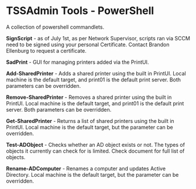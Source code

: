 # TSSAdmin Tools - PowerShell

A collection of powershell commandlets.

**SignScript** - as of July 1st, as per Network Supervisor, scripts ran via SCCM need to be signed using your personal Certificate. Contact Brandon Ellenburg to request a certificate.

**SadPrint** - GUI for managing printers added via the PrintUI.

**Add-SharedPrinter** - Adds a shared printer using the built in PrintUI. Local machine is the default target, and print01 is the default print server. Both parameters can be overridden.

**Remove-SharedPrinter** - Removes a shared printer using the built in PrintUI. Local machine is the default target, and print01 is the default print server. Both parameters can be overridden.

**Get-SharedPrinter** - Returns a list of shared printers using the built in PrintUI. Local machine is the default target, but the parameter can be overridden.

**Test-ADObject** - Checks whether an AD object exists or not. The types of objects it currently can check for is limited. Check document for full list of objects.

**Rename-ADComputer** - Renames a computer and updates Active Directory. Local machine is the default target, but the parameter can be overridden.
